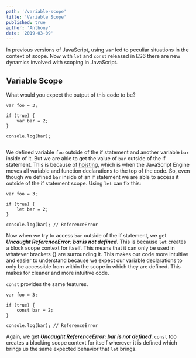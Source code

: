 ```yaml
---
path: '/variable-scope'
title: 'Variable Scope'
published: true
author: 'Anthony'
date: '2019-03-09'
---
```



In previous versions of JavaScript, using `var` led to peculiar situations in the context of scope. Now with `let` and `const` released in ES6 there are new dynamics involved with scoping in JavaScript.

## Variable Scope

What would you expect the output of this code to be?

```
var foo = 3;

if (true) {
	var bar = 2;
}

console.log(bar);
	
```
We defined variable `foo` outside of the if statement and another variable `bar` inside of it. But we are able to get the value of `bar` outside of the if statement. This is because of [hoisting](/second-post), which is when the JavaScript Engine moves all variable and function declarations to the top of the code. So, even though we defined `bar` inside of an if statement we are able to access it outside of the if statement scope. Using `let` can fix this:

```
var foo = 3;

if (true) {
	let bar = 2;
}

console.log(bar); // ReferenceError

```

Now when we try to access `bar` outside of the if statement, we get ***Uncaught ReferenceError: bar is not defined***. This is because `let` creates a block scope context for itself. This means that it can only be used in whatever brackets {} are surrounding it. This makes our code more intuitive and easier to understand because we expect our variable declarations to only be accessible from within the scope in which they are defined. This makes for cleaner and more intuitive code.

`const` provides the same features.
```
var foo = 3;

if (true) {
	const bar = 2;
}

console.log(bar); // ReferenceError

```

Again, we get ***Uncaught ReferenceError: bar is not defined***. `const` too creates a blocking scope context for itself wherever it is defined which brings us the same expected behavior that `let` brings. 
